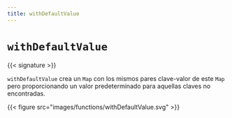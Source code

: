 ```yaml
---
title: withDefaultValue
---
```


# `withDefaultValue`

{{< signature >}}

`withDefaultValue` crea un `Map` con los mismos pares clave-valor de este `Map` pero proporcionando un valor predeterminado para aquellas claves no encontradas.

{{< figure src="images/functions/withDefaultValue.svg" >}}

